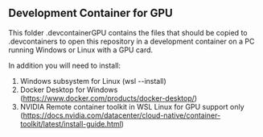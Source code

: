 ##  Development Container for GPU 

This folder .devcontainerGPU contains the files that should be copied to .devcontainers to open this repository in a development container on a PC running Windows or Linux with a GPU card.

In addition you will need to install:

1.  Windows subsystem for Linux (wsl --install)
2.  Docker Desktop for Windows (https://www.docker.com/products/docker-desktop/)
3. NVIDIA Remote container toolkit in WSL Linux for GPU support only (https://docs.nvidia.com/datacenter/cloud-native/container-toolkit/latest/install-guide.html)
